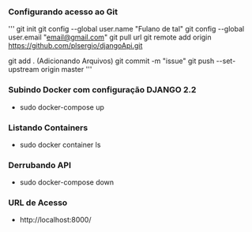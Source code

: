 ### Configurando acesso ao Git
'''
git init
git config --global user.name "Fulano de tal"
git config --global user.email "email@gmail.com"
git pull url
git remote add origin https://github.com/plsergio/djangoApi.git

git add . (Adicionando Arquivos)
git commit -m "issue"
git push --set-upstream origin master
'''

### Subindo Docker com configuração DJANGO 2.2
- sudo docker-compose up

### Listando Containers
- sudo docker container ls

### Derrubando API
- sudo docker-compose down

### URL de Acesso
- http://localhost:8000/

